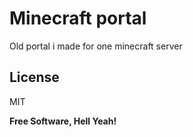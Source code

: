# Minecraft portal

Old portal i made for one minecraft server

License
----

MIT


**Free Software, Hell Yeah!**